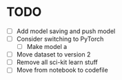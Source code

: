 # TODO

- [ ] Add model saving and push model
- [ ] Consider switching to PyTorch
    - [ ] Make model a 
- [ ] Move dataset to version 2
- [ ] Remove all sci-kit learn stuff
- [ ] Move from notebook to codefile